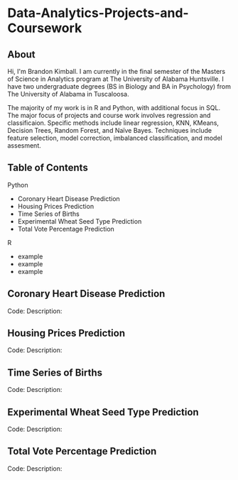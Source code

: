 # Data-Analytics-Projects-and-Coursework

## About

Hi, I'm Brandon Kimball. I am currently in the final semester of the Masters of Science in Analytics program at The University of Alabama Huntsville.
I have two undergraduate degrees (BS in Biology and BA in Psychology) from The University of Alabama in Tuscaloosa.

The majority of my work is in R and Python, with additional focus in SQL. The major focus of projects and course work
involves regression and classificaion. Specific methods include linear regression, KNN, KMeans, Decision Trees, 
Random Forest, and Naïve Bayes. Techniques include feature selection, model correction, imbalanced classification, 
and model assesment.

## Table of Contents
Python
- Coronary Heart Disease Prediction
- Housing Prices Prediction
- Time Series of Births
- Experimental Wheat Seed Type Prediction
- Total Vote Percentage Prediction

R
-  example
-  example
-  example


## Coronary Heart Disease Prediction
Code:
Description:

## Housing Prices Prediction
Code:
Description:

## Time Series of Births
Code:
Description:

## Experimental Wheat Seed Type Prediction
Code:
Description:

## Total Vote Percentage Prediction
Code:
Description:

